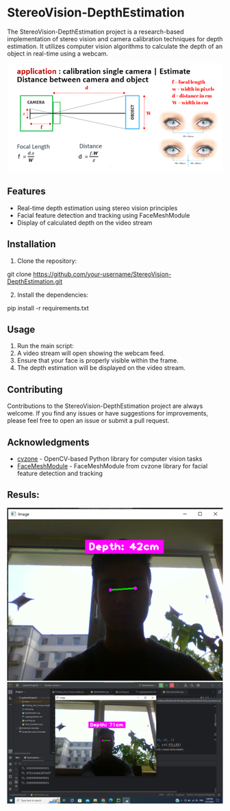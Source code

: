 # StereoVision-DepthEstimation

The StereoVision-DepthEstimation project is a research-based implementation of stereo vision and camera calibration techniques for depth estimation. It utilizes computer vision algorithms to calculate the depth of an object in real-time using a webcam.

![Alt Text](Capture.PNG)

## Features

- Real-time depth estimation using stereo vision principles
- Facial feature detection and tracking using FaceMeshModule
- Display of calculated depth on the video stream

## Installation

1. Clone the repository:

git clone https://github.com/your-username/StereoVision-DepthEstimation.git


2. Install the dependencies:

pip install -r requirements.txt


## Usage

1. Run the main script:
2. A video stream will open showing the webcam feed.
3. Ensure that your face is properly visible within the frame.
4. The depth estimation will be displayed on the video stream.

## Contributing

Contributions to the StereoVision-DepthEstimation project are always welcome. If you find any issues or have suggestions for improvements, please feel free to open an issue or submit a pull request.


## Acknowledgments

- [cvzone](https://github.com/cvzone/cvzone) - OpenCV-based Python library for computer vision tasks
- [FaceMeshModule](https://github.com/cvzone/cvzone/tree/main/Self%20Projects/Face%20Landmarks) - FaceMeshModule from cvzone library for facial feature detection and tracking

## Resuls:
![Alt Text](t1.png)    ![Alt Text](t2.png)
